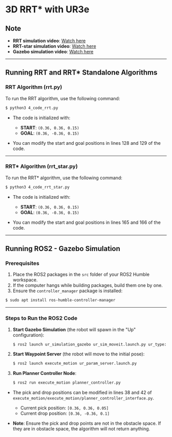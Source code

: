# 3D RRT* with UR3e

## Note
- **RRT simulation video**: [Watch here](https://www.youtube.com/watch?v=YYwdC_GXb7Q)
- **RRT-star simulation video**: [Watch here](https://www.youtube.com/watch?v=B2dtDf0w5ew)
- **Gazebo simulation video**: [Watch here](https://www.youtube.com/watch?v=UKlIfcn6nj0)

---

## Running RRT and RRT* Standalone Algorithms

### RRT Algorithm (rrt.py)
To run the RRT algorithm, use the following command:

```bash
$ python3 4_code_rrt.py
```

- The code is initialized with:
  - **START**: `(0.36, 0.36, 0.15)`
  - **GOAL**: `(0.36, -0.36, 0.15)`

- You can modify the start and goal positions in lines 128 and 129 of the code.

---

### RRT* Algorithm (rrt_star.py)
To run the RRT* algorithm, use the following command:

```bash
$ python3 4_code_rrt_star.py
```

- The code is initialized with:
  - **START**: `(0.36, 0.36, 0.15)`
  - **GOAL**: `(0.36, -0.36, 0.15)`

- You can modify the start and goal positions in lines 165 and 166 of the code.

---

## Running ROS2 - Gazebo Simulation

### Prerequisites
1. Place the ROS2 packages in the `src` folder of your ROS2 Humble workspace.
2. If the computer hangs while building packages, build them one by one.
3. Ensure the `controller_manager` package is installed:

```bash
$ sudo apt install ros-humble-controller-manager
```

---

### Steps to Run the ROS2 Code

1. **Start Gazebo Simulation** (the robot will spawn in the "Up" configuration):

   ```bash
   $ ros2 launch ur_simulation_gazebo ur_sim_moveit.launch.py ur_type:=ur3e
   ```

2. **Start Waypoint Server** (the robot will move to the initial pose):

   ```bash
   $ ros2 launch execute_motion ur_param_server.launch.py
   ```

3. **Run Planner Controller Node**:

   ```bash
   $ ros2 run execute_motion planner_controller.py
   ```

- The pick and drop positions can be modified in lines 38 and 42 of `execute_motion/execute_motion/planner_controller_interface.py`.
  - Current pick position: `[0.36, 0.36, 0.05]`
  - Current drop position: `[0.36, -0.36, 0.1]`

- **Note**: Ensure the pick and drop points are not in the obstacle space. If they are in obstacle space, the algorithm will not return anything.
```

